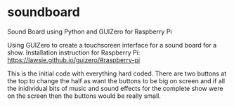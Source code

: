 # soundboard
Sound Board using Python and GUIZero for Raspberry Pi 

Using GUIZero to create a touchscreen interface for a sound board for a show.
Installation instruction for Raspberry Pi: https://lawsie.github.io/guizero/#raspberry-pi

This is the initial code with everything hard coded.
There are two buttons at the top to change the half as want the buttons to be big on screen and if all the inidividual bits of music and sound effects for the complete show were on the screen then the buttons would be really small.
